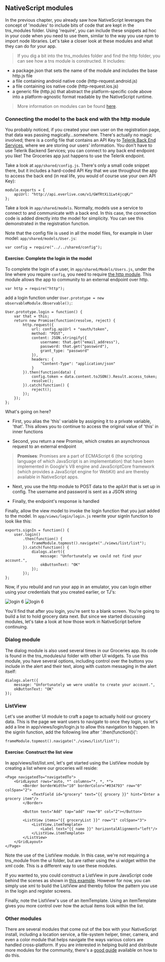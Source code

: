 ## NativeScript modules

In the previous chapter, you already saw how NativeScript leverages the concept of 'modules' to include bits of code that are kept in the tns_modules folder. Using 'require', you can include these snippets ad hoc in your code when you need to use them, similar to the way you use npm to import node libraries. Let's take a closer look at these modules and what they can do for your app.

>If you dig a bit into the tns_modules folder and find the http folder, you can see how a tns module is constructed. It includes:
- a package.json that sets the name of the module and includes the base http.js file
- a file containing android native code (http-request.android.js) 
- a file containing ios native code (http-request.ios.js)
- a generic file (http.js) that abstract the platform-specific code above into a platform-agnostic format readable by the NativeScript runtime.

>More information on modules can be found [here](http://developer.telerik.com/featured/nativescript-works/).

### Connecting the model to the back end with the http module

You probably noticed, if you created your own user on the registration page, that data was passing magically...somewhere. There's actually no magic involved; there is a config file that contains an API Key to [Telerik Back End Services](http://www.telerik.com/backend-services), where we are storing our users' information. You don't have to use Telerik Backend Services; you can connect to any back end endpoint you like! The Groceries app just happens to use the Telerik endpoint.

Take a look at `app/shared/config.js`. There's only a small code snippet there, but it includes a hard-coded API Key that we use throughout the app to access the back end (in real life, you would of course use your own API Key):

```
module.exports = {
	apiUrl: "http://api.everlive.com/v1/GWfRtXi1Lwt4jcqK/"
};
```

Take a look in `app/shared/models`. Normally, models use a service to connect to and communicate with a back end. In this case, the connection code is added directly into the model for simplicity. You can see this demonstrated in the registration function.

Note that the config file is used in all the model files, for example in User model: `app/shared/models/User.js`:

```
var config = require("../../shared/config");
```

<h4 class="exercise-start">
    <b>Exercise</b>: Complete the login in the model
</h4>

To complete the login of a user, in `app/shared/Models/Users.js`, under the line where you require `config`, you need to require [the http module](http://docs.nativescript.org/ApiReference/http/README.html). This module allows the app to community to an external endpoint over http.

```
var http = require("http");
```

add a login function under `User.prototype = new observableModule.Observable();`:

```
User.prototype.login = function() {
	var that = this;
	return new Promise(function(resolve, reject) {
		http.request({
			url: config.apiUrl + "oauth/token",
			method: "POST",
			content: JSON.stringify({
				username: that.get("email_address"),
				password: that.get("password"),
				grant_type: "password"
			}),
			headers: {
				"Content-Type": "application/json"
			}
		}).then(function(data) {
			config.token = data.content.toJSON().Result.access_token;
			resolve();
		}).catch(function() {
			reject();
		});
	});
};
```
What's going on here? 

- First, you alias the 'this' variable by assigning it to a private variable, 'that'. This allows you to continue to access the original value of 'this' in inner functions

- Second, you return a new Promise, which creates an asynchronous request to an external endpoint
>**Promises**: Promises are a part of ECMAScript 6 (the scripting language of which JavaScript is an implementation) that have been implemented in Google's V8 engine and JavaScriptCore framework (which provides a JavaScript engine for WebKit) and are thereby available in NativeScript apps.

- Next, you use the http module to POST data to the apiUrl that is set up in config. The username and password is sent as a JSON string

- Finally, the endpoint's response is handled

Finally, allow the view model to invoke the login function that you just added to the model. In `app/views/login/login.js` rewrite your signIn function to look like this:

```
exports.signIn = function() {
	user.login()
		.then(function() {
			frameModule.topmost().navigate("./views/list/list");
		}).catch(function() {
			dialogs.alert({
				message: "Unfortunately we could not find your account.",
				okButtonText: "OK"
			});
		});
};
```
<div class="exercise-end"></div>

Now, if you rebuild and run your app in an emulator, you can login either using your credentials that you created earlier, or TJ's:

![login 6](images/login-stage6-ios.png)
![login 6](images/login-stage6-android.png)

You'll find that after you login, you're sent to a blank screen. You're going to build a list to hold grocery data next. But since we started discussing modules, let's take a look at how those work in NativeScript before continuing. 


### Dialog module

The dialog module is also used several times in our Groceries app. Its code is found in the tns_modules/ui folder with other UI widgets. To use this module, you have several options, including control over the buttons you include in the alert and their text, along with custom messaging in the alert itself:

```
dialogs.alert({
	message: "Unfortunately we were unable to create your account.",
	okButtonText: "OK"
});
```

### ListView

Let's use another UI module to craft a page to actually hold our grocery data. This is the page we want users to navigate to once they login, so let's add a line in app/views/login/login.js to allow this navigation to happen. In the signIn function, add the following line after '.then(function(){':

```
frameModule.topmost().navigate("./views/list/list");
```

<h4 class="exercise-start">
    <b>Exercise</b>: Construct the list view
</h4>

In app/views/list/list.xml, let's get started using the ListView module by creating a list where our groceries will reside:

```
<Page navigatedTo="navigatedTo">
	<GridLayout rows="auto, *" columns="*, *, *">
		<Border borderWidth="10" borderColor="#034793" row="0" colSpan="2">
			<TextField id="grocery" text="{{ grocery }}" hint="Enter a grocery item"/>
		</Border>

		<Button text="Add" tap="add" row="0" col="2"></Button>

		<ListView items="{{ groceryList }}" row="1" colSpan="3">
			<ListView.itemTemplate>
				<Label text="{{ name }}" horizontalAlignment="left"/>
			</ListView.itemTemplate>
		</ListView>
	</GridLayout>
</Page>
```
<div class="exercise-end"></div>

Note the use of the ListView module. In this case, we're not requiring a tns_module from the ui folder, but are rather using the ui widget within the xml code. This is a different way to use these modules. 

If you wanted to, you could construct a ListView in pure JavaScript code behind the scenes as shown in [this example](http://docs.nativescript.org/ApiReference/ui/list-view/HOW-TO.html). However for now, you can simply use xml to build the ListView and thereby follow the pattern you use in the login and register screens.

Finally, note the ListView's use of an itemTemplate. Using an itemTemplate gives you more control over how the actual items look within the list.

### Other modules

There are several modules that come out of the box with your NativeScript install, including a location service, a file-system helper, timer, camera, and even a color module that helps navigate the ways various colors are handled cross-platform. If you are interested in helping build and distribute more modules for the community, there's a [good guide](http://developer.telerik.com/featured/building-your-own-nativescript-modules-for-npm/) available on how to do this.


